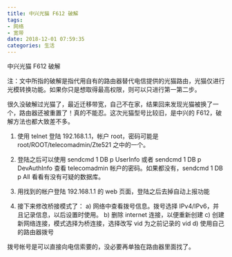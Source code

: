 ```yaml
---
title: 中兴光猫 F612 破解
tags: 
- 网络 
- 宽带
date: 2018-12-01 07:59:35
categories: 生活
---
```


中兴光猫 F612 破解

注：文中所指的破解是指代用自有的路由器替代电信提供的光猫路由，光猫仅进行光模转换功能。如果你只是想取得最高权限，则可以只进行第一第二步。

<!-- more -->

很久没破解过光猫了，最近迁移带宽，自己不在家，结果回来发现光猫被换了一个，路由器还被重置了！真的不能忍。这次光猫型号比较旧，是中兴的 F612，破解方法也都大致差不多。

1. 使用 telnet 登陆 192.168.1.1，帐户 root，密码可能是 root/ROOT/telecomadmin/Zte521 之中的一个。

2. 登陆之后可以使用 sendcmd 1 DB p UserInfo 或者 sendcmd 1 DB p DevAuthInfo 查看 telecomadmin 帐户的密码。如果都没有，sendcmd 1 DB p All 看看有没有可疑的数据库。

3. 用找到的帐户登陆 192.168.1.1 的 web 页面，登陆之后去掉自动上报功能

4. 接下来修改桥接模式了：
   a) 网络中查看拨号信息。拨号选择 IPv4/IPv6，并且记录信息，以后设置时使用。
   b) 删除 internet 连接，以便重新创建
   c) 创建新网络连接，模式选择为桥连接，选择改写 vid 为之前记录的 vid
   d) 使用自己的路由器拨号

拨号帐号是可以直接向电信索要的，没必要再单独在路由器里面找了。
